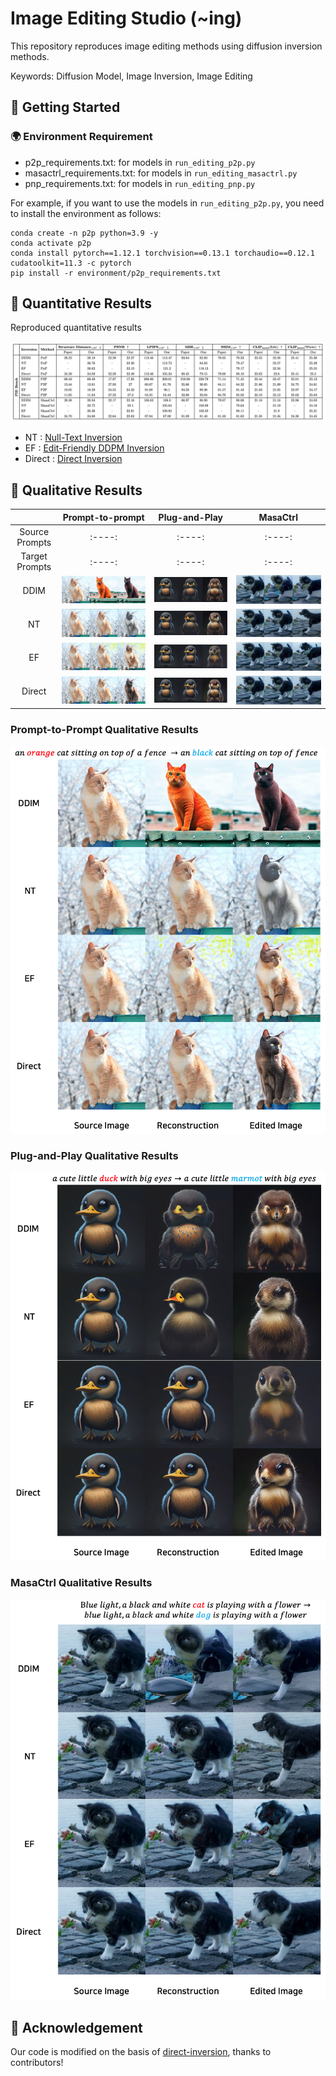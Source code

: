 # Image Editing Studio (~ing)


This repository reproduces image editing methods using diffusion inversion methods.

Keywords: Diffusion Model, Image Inversion, Image Editing

## 🚀 Getting Started
<span id="getting-started"></span>

### 🌍 Environment Requirement
<span id="environment-requirement"></span>

- p2p_requirements.txt: for models in `run_editing_p2p.py`
- masactrl_requirements.txt: for models in `run_editing_masactrl.py`
- pnp_requirements.txt: for models in `run_editing_pnp.py`

For example, if you want to use the models in `run_editing_p2p.py`, you need to install the environment as follows:

```shell
conda create -n p2p python=3.9 -y
conda activate p2p
conda install pytorch==1.12.1 torchvision==0.13.1 torchaudio==0.12.1 cudatoolkit=11.3 -c pytorch
pip install -r environment/p2p_requirements.txt
```

## 🥇 Quantitative Results

<span id="quantitative-results"></span>

Reproduced quantitative results

![quatitative](scripts/quantitative.png)

- NT : [Null-Text Inversion](https://arxiv.org/abs/2211.09794)
- EF : [Edit-Friendly DDPM Inversion](https://arxiv.org/abs/2304.06140)
- Direct : [Direct Inversion](https://arxiv.org/abs/2310.01506)

## 🌟 Qualitative Results

<span id="qualitative-results"></span>

| | Prompt-to-prompt | Plug-and-Play | MasaCtrl
| :-----: | :----: | :----: | :----: |
| Source Prompts | :----: | :----: | :----: |
| Target Prompts | :----: | :----: | :----: |
| DDIM | ![qualitative_p2p](scripts/DDIM_p2p.png) |  ![qualitative_pnp](scripts/DDIM_pnp.png) | ![qualitative_masactrl](scripts/DDIM_masactrl.png) |
| NT | ![qualitative_p2p](scripts/NT_p2p.png) |  ![qualitative_pnp](scripts/NT_pnp.png) | ![qualitative_masactrl](scripts/NT_masactrl.png) |
| EF | ![qualitative_p2p](scripts/EF_p2p.png) |  ![qualitative_pnp](scripts/EF_pnp.png) | ![qualitative_masactrl](scripts/EF_masactrl.png) |
| Direct | ![qualitative_p2p](scripts/Direct_p2p.png) |  ![qualitative_pnp](scripts/Direct_pnp.png) | ![qualitative_masactrl](scripts/Direct_masactrl.png) |

### Prompt-to-Prompt Qualitative Results

![qualitative_p2p](scripts/qualitative_p2p.png)

### Plug-and-Play Qualitative Results

![qualitative_pnp](scripts/qualitative_pnp.png)

### MasaCtrl Qualitative Results
![qualitative_masactrl](scripts/qualitative_masactrl.png)

## 💖 Acknowledgement
<span id="acknowledgement"></span>

Our code is modified on the basis of [direct-inversion](https://github.com/cure-lab/PnPInversion), thanks to contributors!
